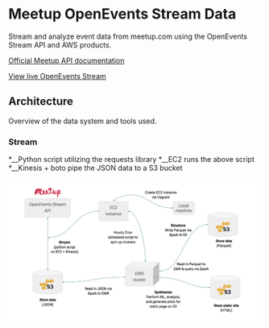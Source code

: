 # Meetup OpenEvents Stream Data

Stream and analyze event data from meetup.com using the OpenEvents Stream API and AWS products.

[Official Meetup API documentation](https://www.meetup.com/meetup_api/docs/stream/2/open_events/)

[View live OpenEvents Stream](http://stream.meetup.com/2/open_events)

## Architecture
Overview of the data system and tools used.
### Stream
*__Python script utilizing the requests library
*__EC2 runs the above script
*__Kinesis + boto pipe the JSON data to a S3 bucket


![dag](images/dag.png)
